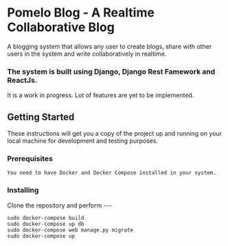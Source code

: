 # Pomelo Blog - A Realtime Collaborative Blog

A blogging system that allows any user to create blogs, share with other users in the system and write collaboratively in realtime.

### The system is built using Django, Django Rest Famework and ReactJs.
It is a work in progress. Lot of features are yet to be implemented.

## Getting Started

These instructions will get you a copy of the project up and running on your local machine for development and testing purposes.

### Prerequisites

```
You need to have Docker and Docker Compose installed in your system.
```

### Installing

Clone the repository and perform ---
```
sudo docker-compose build
sudo docker-compose up db
sudo docker-compose web manage.py migrate
sudo docker-compose up
```
